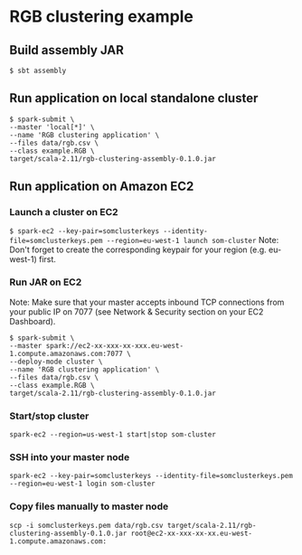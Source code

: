 # RGB clustering example

## Build assembly JAR
`$ sbt assembly`

## Run application on local standalone cluster
```
$ spark-submit \
--master 'local[*]' \
--name 'RGB clustering application' \
--files data/rgb.csv \
--class example.RGB \
target/scala-2.11/rgb-clustering-assembly-0.1.0.jar
```

## Run application on Amazon EC2

### Launch a cluster on EC2
`$ spark-ec2 --key-pair=somclusterkeys --identity-file=somclusterkeys.pem --region=eu-west-1 launch som-cluster`
Note: Don't forget to create the corresponding keypair for your region (e.g. eu-west-1) first.

### Run JAR on EC2
Note: Make sure that your master accepts inbound TCP connections from your public IP on 7077 (see Network & Security section on your EC2 Dashboard).
```
$ spark-submit \
--master spark://ec2-xx-xxx-xx-xxx.eu-west-1.compute.amazonaws.com:7077 \
--deploy-mode cluster \
--name 'RGB clustering application' \
--files data/rgb.csv \
--class example.RGB \
target/scala-2.11/rgb-clustering-assembly-0.1.0.jar
```

### Start/stop cluster
`spark-ec2 --region=us-west-1 start|stop som-cluster`

### SSH into your master node
`spark-ec2 --key-pair=somclusterkeys --identity-file=somclusterkeys.pem --region=eu-west-1 login som-cluster`

### Copy files manually to master node
`scp -i somclusterkeys.pem data/rgb.csv target/scala-2.11/rgb-clustering-assembly-0.1.0.jar root@ec2-xx-xxx-xx-xx.eu-west-1.compute.amazonaws.com:`